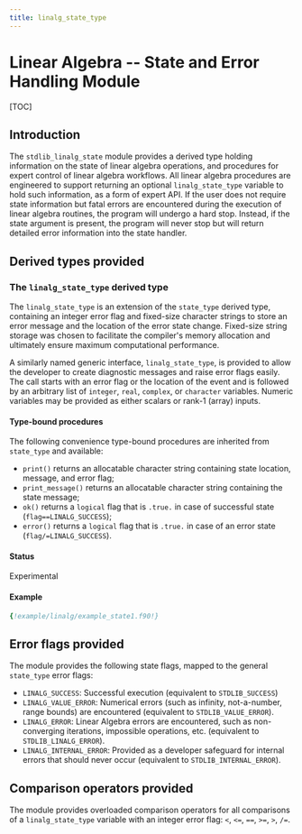 ```yaml
---
title: linalg_state_type
---
```


# Linear Algebra -- State and Error Handling Module

[TOC]

## Introduction

The `stdlib_linalg_state` module provides a derived type holding information on the state of linear algebra operations, and procedures for expert control of linear algebra workflows. 
All linear algebra procedures are engineered to support returning an optional `linalg_state_type` variable to hold such information, as a form of expert API. If the user does not require state information but fatal errors are encountered during the execution of linear algebra routines, the program will undergo a hard stop.
Instead, if the state argument is present, the program will never stop but will return detailed error information into the state handler. 

## Derived types provided

<!-- -- -- -- -- -- -- -- -- -- -- -- -- -- -- -- -- -- -- -->
### The `linalg_state_type` derived type

The `linalg_state_type` is an extension of the `state_type` derived type, containing an integer error flag and fixed-size character strings to store an error message and the location of the error state change. 
Fixed-size string storage was chosen to facilitate the compiler's memory allocation and ultimately ensure maximum computational performance.  

A similarly named generic interface, `linalg_state_type`, is provided to allow the developer to create diagnostic messages and raise error flags easily. The call starts with an error flag or the location of the event and is followed by an arbitrary list of `integer`, `real`, `complex`, or `character` variables. Numeric variables may be provided as either scalars or rank-1 (array) inputs. 

#### Type-bound procedures

The following convenience type-bound procedures are inherited from `state_type` and available:
- `print()` returns an allocatable character string containing state location, message, and error flag; 
- `print_message()` returns an allocatable character string containing the state message; 
- `ok()` returns a `logical` flag that is `.true.` in case of successful state (`flag==LINALG_SUCCESS`);
- `error()` returns a `logical` flag that is `.true.` in case of an error state (`flag/=LINALG_SUCCESS`).

#### Status

Experimental

#### Example

```fortran
{!example/linalg/example_state1.f90!}
```

## Error flags provided

The module provides the following state flags, mapped to the general `state_type` error flags: 
- `LINALG_SUCCESS`: Successful execution (equivalent to `STDLIB_SUCCESS`)
- `LINALG_VALUE_ERROR`: Numerical errors (such as infinity, not-a-number, range bounds) are encountered (equivalent to `STDLIB_VALUE_ERROR`).
- `LINALG_ERROR`: Linear Algebra errors are encountered, such as non-converging iterations, impossible operations, etc. (equivalent to `STDLIB_LINALG_ERROR`).
- `LINALG_INTERNAL_ERROR`: Provided as a developer safeguard for internal errors that should never occur (equivalent to `STDLIB_INTERNAL_ERROR`).

## Comparison operators provided

The module provides overloaded comparison operators for all comparisons of a `linalg_state_type` variable with an integer error flag: `<`, `<=`, `==`, `>=`, `>`, `/=`.

